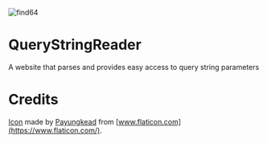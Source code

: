 ![find64](https://user-images.githubusercontent.com/7417301/141533019-50b7b0a4-8db6-4b90-abba-200ddc29b47d.png)


# QueryStringReader
A website that parses and provides easy access to query string parameters

# Credits

[Icon](https://www.flaticon.com/free-icon/find_4420318) made by [Payungkead](https://www.flaticon.com/authors/payungkead) from [www.flaticon.com](https://www.flaticon.com/).